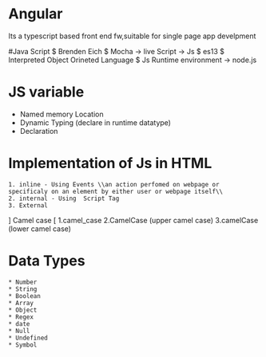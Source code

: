 # Angular

Its a typescript based front end fw,suitable for single page app develpment

#Java Script
    $ Brenden Eich
    $ Mocha -> live Script -> Js
    $ es13
    $ Interpreted Object Orineted Language 
    $ Js Runtime environment -> node.js
    

# JS variable
  + Named memory Location
  + Dynamic Typing (declare in runtime datatype)
  + Declaration 


# Implementation of Js in HTML
    1. inline - Using Events \\an action perfomed on webpage or specificaly on an element by either user or webpage itself\\
    2. internal - Using  Script Tag
    3. External


] Camel case [
    1.camel_case
    2.CamelCase (upper camel case)
    3.camelCase (lower camel case)


# Data Types
    * Number
    * String
    * Boolean
    * Array
    * Object
    * Regex 
    * date
    * Null
    * Undefined 
    * Symbol

